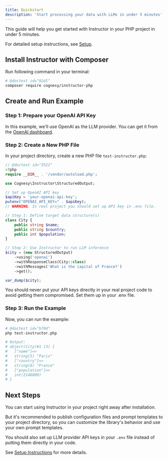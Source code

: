 ```yaml
---
title: Quickstart
description: 'Start processing your data with LLMs in under 5 minutes'
---
```


This guide will help you get started with Instructor in your PHP project in under 5 minutes.

For detailed setup instructions, see [Setup](setup).


## Install Instructor with Composer

Run following command in your terminal:

```bash
# @doctest id="92d1"
composer require cognesy/instructor-php
```


## Create and Run Example

### Step 1: Prepare your OpenAI API Key

In this example, we'll use OpenAI as the LLM provider. You can get it from the [OpenAI dashboard](https://platform.openai.com/).

### Step 2: Create a New PHP File

In your project directory, create a new PHP file `test-instructor.php`:

```php
// @doctest id="3522"
<?php
require __DIR__ . '/vendor/autoload.php';

use Cognesy\Instructor\StructuredOutput;

// Set up OpenAI API key
$apiKey = 'your-openai-api-key';
putenv("OPENAI_API_KEY=" . $apiKey);
// WARNING: In real project you should set up API key in .env file.

// Step 1: Define target data structure(s)
class City {
    public string $name;
    public string $country;
    public int $population;
}

// Step 2: Use Instructor to run LLM inference
$city = (new StructuredOutput)
    ->using('openai')
    ->withResponseClass(City::class)
    ->withMessages('What is the capital of France?')
    ->get();

var_dump($city);
```

<Warning>
You should never put your API keys directly in your real project code to avoid getting them compromised. Set them up in your .env file.
</Warning>

### Step 3: Run the Example

Now, you can run the example:

```bash
# @doctest id="b70d"
php test-instructor.php

# Output:
# object(City)#1 (3) {
#   ["name"]=>
#   string(5) "Paris"
#   ["country"]=>
#   string(6) "France"
#   ["population"]=>
#   int(2148000)
# }
```


## Next Steps

You can start using Instructor in your project right away after installation.

But it's recommended to publish configuration files and prompt templates to your project directory, so you can
customize the library's behavior and use your own prompt templates.

You should also set up LLM provider API keys in your `.env` file instead of putting them directly in your code.

See [Setup Instructions](setup) for more details.

